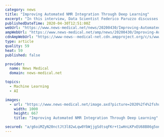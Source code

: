 ```yaml
---
category: news
title: "Improving Automated NMR Integration Through Deep Learning"
excerpt: "In this interview, Data Scientist Federico Paruzzo discusses how Bruker has used deep learning to develop the new command, and how it compares to other approaches available."
publishedDateTime: 2020-04-30T12:51:00Z
webUrl: "https://www.news-medical.net/news/20200430/Improving-Automated-NMR-Integration-Through-Deep-Learning.aspx"
ampWebUrl: "https://www.news-medical.net/amp/news/20200430/Improving-Automated-NMR-Integration-Through-Deep-Learning.aspx"
cdnAmpWebUrl: "https://www-news--medical-net.cdn.ampproject.org/c/s/www.news-medical.net/amp/news/20200430/Improving-Automated-NMR-Integration-Through-Deep-Learning.aspx"
type: article
quality: 59
heat: 59
published: false

provider:
  name: News Medical
  domain: news-medical.net

topics:
  - Machine Learning
  - AI

images:
  - url: "https://www.news-medical.net/image.axd?picture=2020%2f4%2fshutterstock_506301517.jpg"
    width: 1000
    height: 667
    title: "Improving Automated NMR Integration Through Deep Learning"

secured: "a/g6oiMZyN20nctJt3l82wLqw0YbWjjgSdtsqFKr+t1wHnLKPxEU68B86g5onSoiNzH5p9c5JM7pLSnwmd3RXRwk5gCCdHqOsMq2THBbU3f7am87MkKsT8llXMTk/Uv4/A0yTJgFcBAVJ5jn7qXCPGMdSUk50VW4wI1oJlCXvWK6YyqwzypLNaILILXnTO9Gv6qLoW28MFlgTQbndWJjBGqrlt5hF9VDUOIzUq9qBoHnT43ERQupNciffmHXpx32kd2wcfafzDtJfzeytBwwwIb0olWdSh6VLqTy6GFpADdp/xZ0TAJFk/eWz3Z6OAdQQAv60SNnk8PE6AKKryqqOGQI3TX2S0vlsyasFhvptgt3dF6nRE5ngOmd+BWOrs4nHOt6yYKO93OQbHCiZNXDpkTNojjK6nxpCS9+vfA385zjMSzjd1roLeCKXotQB76oAu2Ug2uSRtgy4wJAMQpHVsbhLPqxwu6s76T6qyfCLfY=;VboziuYecyijWjrkuM67jQ=="
---
```



